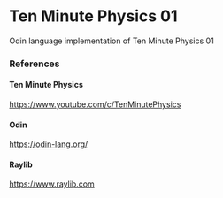 # Ten Minute Physics 01

Odin language implementation of Ten Minute Physics 01 

### References

#### Ten Minute Physics

https://www.youtube.com/c/TenMinutePhysics

#### Odin

https://odin-lang.org/

#### Raylib

https://www.raylib.com
